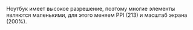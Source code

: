 Ноутбук имеет высокое разрешение, поэтому многие элементы являются маленькими, для этого меняем PPI (213) и масштаб экрана (200%).